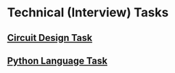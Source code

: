 # Technical (Interview) Tasks

## [Circuit Design Task](https://github.com/mbz4/Technical_Interview/blob/main/Circuit_Design_Task/)

## [Python Language Task](https://github.com/mbz4/Technical_Interview/blob/main/Python_test)